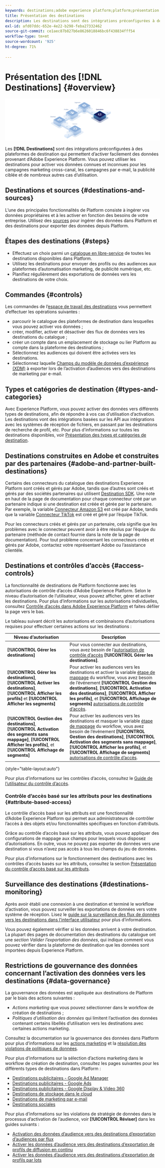 ```yaml
---
keywords: destinations;adobe experience platform;platform;présentation des destinations;activer les données;activer;
title: Présentation des destinations
description: Les destinations sont des intégrations préconfigurées à des plateformes de destination qui permettent dʼactiver facilement des données provenant dʼAdobe Experience Platform. Vous pouvez utiliser les destinations dans Adobe Experience Platform pour activer vos données connues et inconnues pour les campagnes marketing cross-canal, les campagnes par e-mail, la publicité ciblée et de nombreux autres cas d’utilisation.
exl-id: afd07ddc-652e-4e22-b298-feba27332462
source-git-commit: ce1aec87b827b6e8626018846bc6f438834fff54
workflow-type: tm+mt
source-wordcount: '925'
ht-degree: 71%

---
```


# Présentation des [!DNL Destinations] {#overview}

![Bannière de présentation des destinations](./assets/overview/destinations-overview-banner.png)

Les **[!DNL Destinations]** sont des intégrations préconfigurées à des plateformes de destination qui permettent d’activer facilement des données provenant d’Adobe Experience Platform. Vous pouvez utiliser les destinations pour activer vos données connues et inconnues pour les campagnes marketing cross-canal, les campagnes par e-mail, la publicité ciblée et de nombreux autres cas d’utilisation.

<div id="recs-overview-body-1"></div>
<div id="recs-overview-body-2"></div>
<div id="recs-overview-body-3"></div>
<div id="recs-overview-body-4"></div>
<div id="recs-overview-body-5"></div>
<div id="recs-overview-body-6"></div>

## Destinations et sources {#destinations-and-sources}

L’une des principales fonctionnalités de Platform consiste à ingérer vos données propriétaires et à les activer en fonction des besoins de votre entreprise. Utilisez des [sources](../sources/home.md) pour ingérer des données dans Platform et des destinations pour exporter des données depuis Platform.

## Étapes des destinations {#steps}

* Effectuez un choix parmi un [catalogue en libre-service](./catalog/overview.md) de toutes les destinations disponibles dans Platform.
* Utilisez les destinations pour envoyer des profils ou des audiences aux plateformes d’automatisation marketing, de publicité numérique, etc.
* Planifiez régulièrement des exportations de données vers les destinations de votre choix.

## Commandes {#controls}

Les commandes de l’[espace de travail des destinations](./ui/destinations-workspace.md) vous permettent d’effectuer les opérations suivantes :

* parcourir le catalogue des plateformes de destination dans lesquelles vous pouvez activer vos données ;
* créer, modifier, activer et désactiver des flux de données vers les destinations du catalogue ;
* créer un compte dans un emplacement de stockage ou lier Platform au compte dans la plateforme des destinations ;
* Sélectionnez les audiences qui doivent être activées vers les destinations.
* Sélectionnez laquelle [Champs du modèle de données d’expérience (XDM)](../xdm/home.md) à exporter lors de l’activation d’audiences vers des destinations de marketing par e-mail.

## Types et catégories de destination {#types-and-categories}

Avec Experience Platform, vous pouvez activer des données vers différents types de destinations, afin de répondre à vos cas d’utilisation d’activation. Les destinations vont des intégrations basées sur les API aux intégrations avec les systèmes de réception de fichiers, en passant par les destinations de recherche de profil, etc. Pour plus d’informations sur toutes les destinations disponibles, voir [Présentation des types et catégories de destination](./destination-types.md).

## Destinations construites en Adobe et construites par des partenaires {#adobe-and-partner-built-destinations}

Certains des connecteurs du catalogue des destinations Experience Platform sont créés et gérés par Adobe, tandis que d’autres sont créés et gérés par des sociétés partenaires qui utilisent [Destination SDK](/help/destinations/destination-sdk/overview.md). Une note en haut de la page de documentation pour chaque connecteur créé par un partenaire indique si une destination est créée et gérée par le partenaire. Par exemple, la variable [Connecteur Amazon S3](/help/destinations/catalog/cloud-storage/amazon-s3.md) est créé par Adobe, tandis que la variable [Connecteur TikTok](/help/destinations/catalog/social/tiktok.md) est créé et géré par l’équipe TikTok.

Pour les connecteurs créés et gérés par un partenaire, cela signifie que les problèmes avec le connecteur peuvent avoir à être résolus par l’équipe du partenaire (méthode de contact fournie dans la note de la page de documentation). Pour tout problème concernant les connecteurs créés et gérés par Adobe, contactez votre représentant Adobe ou l’assistance clientèle.

## Destinations et contrôles d’accès {#access-controls}

La fonctionnalité de destinations de Platform fonctionne avec les autorisations de contrôle d’accès d’Adobe Experience Platform. Selon le niveau d’autorisation de l’utilisateur, vous pouvez afficher, gérer et activer les destinations. Pour plus d’informations sur les autorisations individuelles, consultez [Contrôle d’accès dans Adobe Experience Platform](../access-control/home.md) et faites défiler la page vers le bas.

Le tableau suivant décrit les autorisations et combinaisons d’autorisations requises pour effectuer certaines actions sur les destinations :

| Niveau d’autorisation | Description |
| ---- | ---- |
| **[!UICONTROL Gérer les destinations]** | Pour vous connecter aux destinations, vous avez besoin de l’[autorisation de contrôle d’accès](/help/access-control/home.md#permissions) **[!UICONTROL Gérer les destinations]**. |
| **[!UICONTROL Gérer les destinations]**, **[!UICONTROL Activer les destinations]**, **[!UICONTROL Afficher les profils]** et **[!UICONTROL Afficher les segments]** | Pour activer les audiences vers les destinations et activer la variable [étape de mappage](ui/activate-batch-profile-destinations.md#mapping) du workflow, vous avez besoin de l’événement **[!UICONTROL Gestion des destinations]**, **[!UICONTROL Activation des destinations]**, **[!UICONTROL Afficher les profils]**, et **[!UICONTROL Affichage de segments]** [autorisations de contrôle d’accès](/help/access-control/home.md#permissions). |
| **[!UICONTROL Gestion des destinations]**, **[!UICONTROL Activation des segments sans mappage]**, **[!UICONTROL Afficher les profils]**, et **[!UICONTROL Affichage de segments]** | Pour activer les audiences vers les destinations et masquer la variable [étape de mappage](ui/activate-batch-profile-destinations.md#mapping) du workflow, vous avez besoin de l’événement **[!UICONTROL Gestion des destinations]**, **[!UICONTROL Activation des segments sans mappage]**, **[!UICONTROL Afficher les profils]**, et **[!UICONTROL Affichage de segments]** [autorisations de contrôle d’accès](/help/access-control/home.md#permissions). |

{style="table-layout:auto"}

Pour plus d’informations sur les contrôles d’accès, consultez le [Guide de l’utilisateur du contrôle d’accès](../access-control/ui/overview.md).

### Contrôle d’accès basé sur les attributs pour les destinations {#attribute-based-access}

Le contrôle d’accès basé sur les attributs est une fonctionnalité d’Adobe Experience Platform qui permet aux administrateurs de contrôler l’accès à des objets et/ou fonctionnalités spécifiques en fonction d’attributs.

Grâce au contrôle d’accès basé sur les attributs, vous pouvez appliquer des configurations de mappage aux champs pour lesquels vous disposez d’autorisations. En outre, vous ne pouvez pas exporter de données vers une destination si vous n’avez pas accès à tous les champs du jeu de données.

Pour plus d’informations sur le fonctionnement des destinations avec les contrôles d’accès basés sur les attributs, consultez la section [Présentation du contrôle d’accès basé sur les attributs](../access-control/abac/overview.md#destinations).

## Surveillance des destinations {#destinations-monitoring}

Après avoir établi une connexion à une destination et terminé le workflow d’activation, vous pouvez surveiller les exportations de données vers votre système de réception. Lisez le [guide sur la surveillance des flux de données vers les destinations dans l’interface utilisateur](/help/dataflows/ui/monitor-destinations.md) pour plus d’informations.

Vous pouvez également vérifier si les données arrivent à votre destination. La plupart des pages de documentation des destinations du catalogue ont une *section Valider l’exportation des données*, qui indique comment vous pouvez vérifier dans la plateforme de destination que les données sont importées depuis Experience Platform.

## Restrictions de gouvernance des données concernant l’activation des données vers les destinations {#data-governance}

La gouvernance des données est appliquée aux destinations de Platform par le biais des actions suivantes :

* *Actions marketing* que vous pouvez sélectionner dans le workflow de création de destinations ;
* *Politiques d’utilisation des données* qui limitent l’activation des données contenant certains libellés d’utilisation vers les destinations avec certaines actions marketing.

Consultez la documentation sur la gouvernance des données dans Platform pour plus d’informations sur les [actions marketing](../data-governance/policies/overview.md) et la [résolution des violations de politiques de données](../data-governance/enforcement/auto-enforcement.md).

Pour plus d’informations sur la sélection d’actions marketing dans le workflow de création de destination, consultez les pages suivantes pour les différents types de destinations dans Platform :

* [Destinations publicitaires - Google Ad Manager](./catalog/advertising/google-ad-manager.md)
* [Destinations publicitaires - Google Ads](./catalog/advertising/google-ads-destination.md)
* [Destinations publicitaires - Google Display &amp; Video 360](./catalog/advertising/google-dv360.md)
* [Destinations de stockage dans le cloud](./catalog/cloud-storage/overview.md)
* [Destinations de marketing par e-mail ](./catalog/email-marketing/overview.md)
* [Destinations sociales ](./catalog/social/overview.md)

Pour plus d’informations sur les violations de stratégie de données dans le processus d’activation de l’audience, voir **[!UICONTROL Réviser]** dans les guides suivants :

* [Activation des données d’audience vers des destinations d’exportation d’audiences par flux](./ui/activate-segment-streaming-destinations.md#review)
* [Activer les données d’audience vers des destinations d’exportation de profils de diffusion en continu](./ui/activate-streaming-profile-destinations.md#review)
* [Activer les données d’audience vers des destinations d’exportation de profils par lots](./ui/activate-batch-profile-destinations.md#review)
